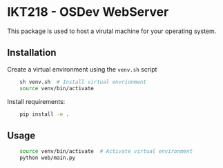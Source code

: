 # IKT218 - OSDev WebServer
This package is used to host a virutal machine for your operating system.

## Installation
Create a virtual environment using the `venv.sh` script
```bash
    sh venv.sh  # Install virtual envrionment
    source venv/bin/activate
```

Install requirements:
```bash
    pip install -e .
```

## Usage
```bash
    source venv/bin/activate  # Activate virtual environment
    python web/main.py
```